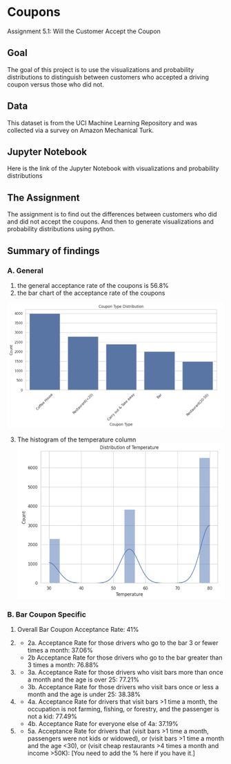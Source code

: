# Coupons
Assignment 5.1: Will the Customer Accept the Coupon

## Goal
The goal of this project is to use the visualizations and probability distributions to distinguish between customers who accepted a driving coupon versus those who did not.

## Data
This dataset is from the UCI Machine Learning Repository and was collected via a survey on Amazon Mechanical Turk.

## Jupyter Notebook
Here is the link of the Jupyter Notebook with visualizations and probability distributions

## The Assignment
The assignment is to find out the differences between customers who did and did not accept the coupons.  And then to generate visualizations and probability distributions using python.

## Summary of findings

### A. General
1. the general acceptance rate of the coupons is 56.8%
2. the bar chart of the acceptance rate of the coupons

![image_alt](https://github.com/StanleyWan/Coupon/blob/main/findings/Coupon_Type_Distribution.png)

3. The histogram of the temperature column
![image_alt](https://github.com/StanleyWan/Coupon/blob/main/findings/temperature%20distribution.png)

### B. Bar Coupon Specific

1. Overall Bar Coupon Acceptance Rate: 41%

2. 
   - 2a. Acceptance Rate for those drivers who go to the bar 3 or fewer times a month: 37.06%
   - 2b  Acceptance Rate for those drivers who go to the bar greater than 3 times a month: 76.88%

3. 
    - 3a. Acceptance Rate for those drivers who visit bars more than once a month and the age is over 25: 77.21%
    - 3b. Acceptance Rate for those drivers who visit bars once or less a month and the age is under 25: 38.38%

4. 
    - 4a. Acceptance Rate for drivers that visit bars >1 time a month, the occupation is not farming, fishing, or forestry, and the passenger is not a kid: 77.49%
    - 4b. Acceptance Rate for everyone else of 4a: 37.19%

5. 
    - 5a. Acceptance Rate for drivers that (visit bars >1 time a month, passengers were not kids or widowed), or (visit bars >1 time a month and the age <30), or (visit cheap restaurants >4 times a month and income >50K): [You need to add the % here if you have it.]
